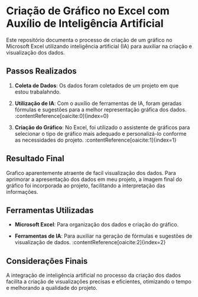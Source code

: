 # Criação de Gráfico no Excel com Auxílio de Inteligência Artificial

Este repositório documenta o processo de criação de um gráfico no Microsoft Excel utilizando inteligência artificial (IA) para auxiliar na criação e visualização dos dados.

## Passos Realizados

1. **Coleta de Dados**: Os dados foram coletados de um projeto em que estou trabalahndo.

2. **Utilização de IA**: Com o auxílio de ferramentas de IA, foram geradas fórmulas e sugestões para a melhor representação gráfica dos dados. :contentReference[oaicite:0]{index=0}

3. **Criação do Gráfico**: No Excel, foi utilizado o assistente de gráficos para selecionar o tipo de gráfico mais adequado e personalizá-lo conforme as necessidades do projeto. :contentReference[oaicite:1]{index=1}

## Resultado Final

Grafico aparentemente atraente de facil visualização dos dados. 
Para aprimorar a apresentação dos dados em meu projeto, a imagem final do gráfico foi incorporada ao projeto, facilitando a interpretação das informações.


## Ferramentas Utilizadas

- **Microsoft Excel**: Para organização dos dados e criação do gráfico.

- **Ferramentas de IA**: Para auxiliar na geração de fórmulas e sugestões de visualização de dados. :contentReference[oaicite:2]{index=2}

## Considerações Finais

A integração de inteligência artificial no processo da criação dos dados facilita a criação de visualizações precisas e eficientes, otimizando o tempo e melhorando a qualidade do projeto.
